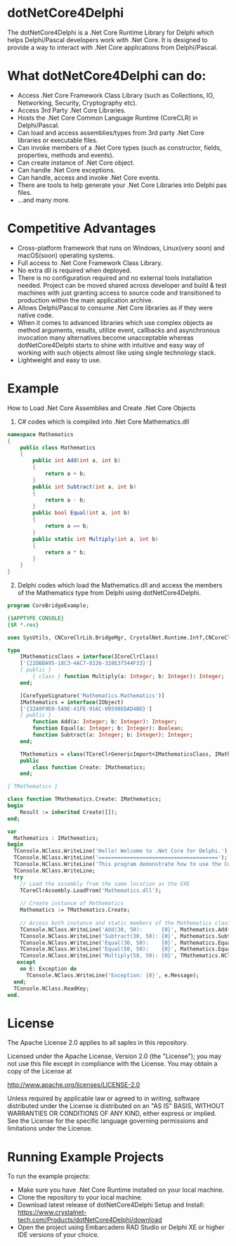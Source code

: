 # dotNetCore4Delphi
The dotNetCore4Delphi is a .Net Core Runtime Library for Delphi which helps Delphi/Pascal developers work with .Net Core. It is designed to provide a way to interact with .Net Core applications from Delphi/Pascal.

# What dotNetCore4Delphi can do:
* Access .Net Core Framework Class Library (such as Collections, IO, Networking, Security, Cryptography etc).
* Access 3rd Party .Net Core Libraries.
* Hosts the .Net Core Common Language Runtime (CoreCLR) in Delphi/Pascal.
* Can load and access assemblies/types from 3rd party .Net Core libraries or executable files.
* Can invoke members of a .Net Core types (such as constructor, fields, properties, methods and events).
* Can create instance of .Net Core object.
* Can handle .Net Core exceptions.
* Can handle, access and invoke .Net Core events.
* There are tools to help generate your .Net Core Libraries into Delphi pas files.
* ...and many more.

# Competitive Advantages
* Cross-platform framework that runs on Windows, Linux(very soon) and macOS(soon) operating systems.
* Full access to .Net Core Framework Class Library.
* No extra dll is required when deployed.
* There is no configuration required and no external tools installation needed. Project can be moved shared across developer and build & test machines with just granting access to source code and transitioned to production within the main application archive.
* Allows Delphi/Pascal to consume .Net Core libraries as if they were native code.
* When it comes to advanced libraries which use complex objects as method arguments, results, utilize event, callbacks and asynchronous invocation many alternatives become unacceptable whereas dotNetCore4Delphi starts to shine with intuitive and easy way of working with such objects almost like using single technology stack.
* Lightweight and easy to use.

# Example

How to Load .Net Core Assemblies and Create .Net Core Objects

1. C# codes which is compiled into .Net Core Mathematics.dll
```c#
namespace Mathematics
{
    public class Mathematics
    {
        public int Add(int a, int b)
        {
            return a + b;
        }
        public int Subtract(int a, int b)
        {
            return a - b;
        }
        public bool Equal(int a, int b)
        {
            return a == b;
        }
        public static int Multiply(int a, int b)
        {
            return a * b;
        }
    }
}
```

2. Delphi codes which load the Mathematics.dll and access the members of the Mathematics type from Delphi using dotNetCore4Delphi.
```pascal
program CoreBridgeExample;

{$APPTYPE CONSOLE}
{$R *.res}

uses SysUtils, CNCoreClrLib.BridgeMgr, CrystalNet.Runtime.Intf,CNCoreClrLib.AssemblyMgr, CrystalNet.Console, CNCoreClrLib.RttiMgr;

type
    IMathematicsClass = interface(ICoreClrClass)
    ['{22DBBA95-18C3-4AC7-8326-328E37544F33}']
    { public }
        { class } function Multiply(a: Integer; b: Integer): Integer;
    end;

    [CoreTypeSignature('Mathematics.Mathematics')]
    IMathematics = interface(IObject)
    ['{32A9F9E0-5A9E-41FE-916C-09599EDAD4BD}']
    { public }
        function Add(a: Integer; b: Integer): Integer;
        function Equal(a: Integer; b: Integer): Boolean;
        function Subtract(a: Integer; b: Integer): Integer;
    end;

    TMathematics = class(TCoreClrGenericImport<IMathematicsClass, IMathematics>)
    public
        class function Create: IMathematics;
    end;

{ TMathematics }

class function TMathematics.Create: IMathematics;
begin
    Result := inherited Create([]);
end;

var
  Mathematics : IMathematics;
begin
  TConsole.NClass.WriteLine('Hello! Welcome to .Net Core for Delphi.');
  TConsole.NClass.WriteLine('======================================');
  TConsole.NClass.WriteLine('This program demonstrate how to use the Core Bridge to communicate with .Net library type members');
  TConsole.NClass.WriteLine;
  try  
    // Load the assembly from the same location as the EXE
    TCoreClrAssembly.LoadFrom('Mathematics.dll');
    
    // Create instance of Mathematics
    Mathematics := TMathematics.Create;
    
    // Access both instance and static members of the Mathematics class
    TConsole.NClass.WriteLine('Add(30, 50):      {0}', Mathematics.Add(30, 50));
    TConsole.NClass.WriteLine('Subtract(30, 50): {0}', Mathematics.Subtract(30, 50));
    TConsole.NClass.WriteLine('Equal(30, 50):    {0}', Mathematics.Equal(30, 50));
    TConsole.NClass.WriteLine('Equal(50, 50):    {0}', Mathematics.Equal(50, 50));
    TConsole.NClass.WriteLine('Multiply(50, 50): {0}', TMathematics.NClass.Multiply(50, 50)); //Static call
   except
    on E: Exception do
      TConsole.NClass.WriteLine('Exception: {0}', e.Message);
  end;
  TConsole.NClass.ReadKey;
end.
```

# License
The Apache License 2.0 applies to all saples in this repository.

Licensed under the Apache License, Version 2.0 (the "License"); you may not use this file except in compliance with the License. You may obtain a copy of the License at

  http://www.apache.org/licenses/LICENSE-2.0
  
Unless required by applicable law or agreed to in writing, software distributed under the License is distributed on an "AS IS" BASIS, WITHOUT WARRANTIES OR CONDITIONS OF ANY KIND, either express or implied. See the License for the specific language governing permissions and limitations under the License.

# Running Example Projects
To run the example projects:
* Make sure you have .Net Core Runtime installed on your local machine.
* Clone the repository to your local machine.
* Download latest release of dotNetCore4Delphi Setup and Install: https://www.crystalnet-tech.com/Products/dotNetCore4Delphi/download
* Open the project using Embarcadero RAD Studio or Delphi XE or higher IDE versions of your choice.
